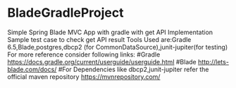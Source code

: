 # BladeGradleProject
Simple Spring Blade MVC App with gradle with get API Implementation
Sample test case to check get API result
Tools Used are:Gradle 6.5,Blade,postgres,dbcp2 (for CommonDataSource),junit-jupiter(for testing)
For more reference consider following links:
#Gradle
https://docs.gradle.org/current/userguide/userguide.html
#Blade
http://lets-blade.com/docs/
#For Dependencies like dbcp2,junit-jupiter refer the official maven repository
https://mvnrepository.com/

